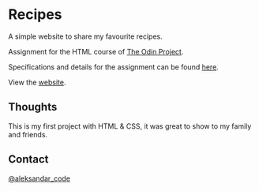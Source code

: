 # Recipes

A simple website to share my favourite recipes.

Assignment for the HTML course of <a href="https://www.theodinproject.com/" rel="nofollow">The Odin Project</a>.

Specifications and details for the assignment can be found <a href="https://www.theodinproject.com/lessons/foundations-recipes" rel="nofollow">here</a>.

View the <a href="https://aleksandar-code.github.io/recipes/index.html" rel="nofollow">website</a>.

## Thoughts

This is my first project with HTML & CSS, it was great to show to my family and friends.

## Contact

<a href="https://twitter.com/aleksandar_code" rel="nofollow">@aleksandar_code</a>
